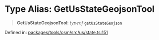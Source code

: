 # Type Alias: GetUsStateGeojsonTool

> **GetUsStateGeojsonTool**: *typeof* [`getUsStateGeojson`](../variables/getUsStateGeojson.md)

Defined in: [packages/tools/osm/src/us/state.ts:151](https://github.com/GeoDaCenter/openassistant/blob/37d127dc7a76d6b5cf9de906c055e4c904e3dfed/packages/tools/osm/src/us/state.ts#L151)
